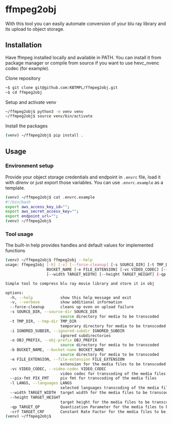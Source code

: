 # ffmpeg2obj

With this tool you can easily automate conversion of your blu ray library and its upload to object storage.

## Installation

Have ffmpeg installed locally and available in PATH. You can install it from package manager or compile from source if you want to use hevc_nvenc codec (for example).

Clone repository

```bash
~$ git clone git@github.com:KBTMPL/ffmpeg2obj.git
~$ cd ffmpeg2obj
```

Setup and activate venv

```bash
~/ffmpeg2obj$ python3 -m venv venv
~/ffmpeg2obj$ source venv/bin/activate
```

Install the packages

```bash
(venv) ~/ffmpeg2obj$ pip install .
```

## Usage

### Environment setup

Provide your object storage credentials and endpoint in `.envrc` file, load it with *direnv* or just export those variables. You can use `.envrc.example` as a template.

```bash
(venv) ~/ffmpeg2obj$ cat .envrc.example
#!/bin/bash
export aws_access_key_id="";
export aws_secret_access_key="";
export endpoint_url="";
(venv) ~/ffmpeg2obj$
```

### Tool usage

The built-in help provides handles and default values for implemented functions

```bash
(venv) ~/ffmpeg2obj$ ffmpeg2obj --help
usage: ffmpeg2obj [-h] [-v] [--force-cleanup] [-s SOURCE_DIR] [-t TMP_DIR] [-i IGNORED_SUBDIR] [-o OBJ_PREFIX] -b
                  BUCKET_NAME [-e FILE_EXTENSION] [-vc VIDEO_CODEC] [--pix-fmt PIX_FMT] [-l LANGS]
                  [--width TARGET_WIDTH] [--height TARGET_HEIGHT] (-qp TARGET_QP | -crf TARGET_CRF)

Simple tool to compress blu ray movie library and store it in obj

options:
  -h, --help            show this help message and exit
  -v, --verbose         show additional information
  --force-cleanup       cleans up even on upload failure
  -s SOURCE_DIR, --source-dir SOURCE_DIR
                        source directory for media to be transcoded
  -t TMP_DIR, --tmp-dir TMP_DIR
                        temporary directory for media to be transcoded
  -i IGNORED_SUBDIR, --ignored-subdir IGNORED_SUBDIR
                        ignored subdirectories
  -o OBJ_PREFIX, --obj-prefix OBJ_PREFIX
                        source directory for media to be transcoded
  -b BUCKET_NAME, --bucket-name BUCKET_NAME
                        source directory for media to be transcoded
  -e FILE_EXTENSION, --file-extension FILE_EXTENSION
                        extension for the media files to be transcoded
  -vc VIDEO_CODEC, --video-codec VIDEO_CODEC
                        video codec for transcoding of the media files
  --pix-fmt PIX_FMT     pix fmt for transcoding of the media files
  -l LANGS, --languages LANGS
                        selected languages transcoding of the media files
  --width TARGET_WIDTH  target width for the media files to be transcoded
  --height TARGET_HEIGHT
                        target height for the media files to be transcoded
  -qp TARGET_QP         Quantization Parameter for the media files to be transcoded
  -crf TARGET_CRF       Constant Rate Factor for the media files to be transcoded
(venv) ~/ffmpeg2obj$
```
